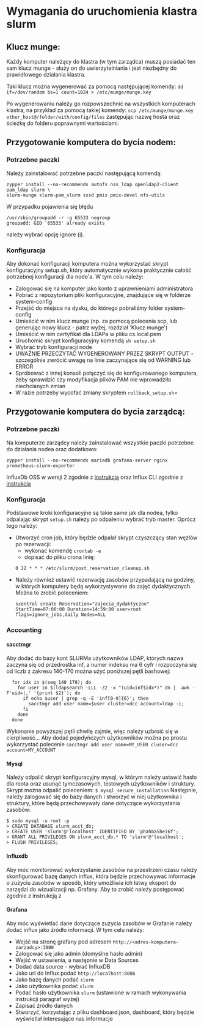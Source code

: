 # Wymagania do uruchomienia klastra slurm
  
## Klucz munge:
Każdy komputer należący do klastra (w tym zarządca) muszą posiadać ten sam klucz munge - służy on do uwierzytelniania i jest niezbędny do prawidłowego działania klastra.

Taki klucz można wygenerować za pomocą następującej komendy: ```dd if=/dev/random bs=1 count=1024 > /etc/munge/munge.key```

Po wygenerowaniu należy go rozpowszechnić na wszystkich komputerach klastra, na przykład za pomocą takiej komendy:  ```scp /etc/munge/munge.key other_host@/folder/with/config/files``` 
zastępując nazwę hosta oraz ścieżkę do folderu poprawnymi wartościami.
     
## Przygotowanie komputera do bycia nodem:
### Potrzebne paczki
Należy zainstalować potrzebne paczki następującą komendą:
```
zypper install --no-recommends autofs nss_ldap openldap2-client pam_ldap slurm \
slurm-munge slurm-pam_slurm sssd pmix pmix-devel nfs-utils
```
W przypadku pojawienia się błędu 
```
/usr/sbin/groupadd -r -g 65533 nogroup
groupadd: GID '65533' already exists
```
należy wybrać opcję ignore (i).
     
### Konfiguracja
Aby dokonać konfiguracji komputera można wykorzystać skrypt konfiguracyjny setup.sh, który automatycznie wykona praktycznie całość potrzebnej konfiguracji dla node'a.
W tym celu należy:
- Zalogować się na komputer jako konto z uprawnieniami administratora
- Pobrać z repozytorium pliki konfiguracyjne, znajdujące się w folderze system-config
- Przejść do miejsca na dysku, do którego pobraliśmy folder system-config
- Umieścić w nim klucz munge (np. za pomocą polecenia scp, lub generując nowy klucz - patrz wyżej, rozdział 'Klucz munge')
- Umieścić w nim certyfikat dla LDAPa w pliku cs.local.pem
- Uruchomić skrypt konfiguracyjny komendą ```sh setup.sh```
- Wybrać tryb konfiguracji node
- UWAŻNIE PRZECZYTAĆ WYGENEROWANY PRZEZ SKRYPT OUTPUT - szczególnie zwrócić uwagę na linie zaczynające się od WARNING lub ERROR
- Spróbować z innej konsoli połączyć się do konfigurowanego komputera, żeby sprawdzić czy modyfikacja plików PAM nie wprowadziła niechcianych zmian
- W razie potrzeby wycofać zmiany skryptem ```rollback_setup.sh```=

## Przygotowanie komputera do bycia zarządcą:
### Potrzebne paczki
Na komputerze zarządcy należy zainstalować wszystkie paczki potrzebne do działania nodea oraz dodatkowo:
```
zypper install --no-recommends mariadb grafana-server nginx prometheus-slurm-exporter
```
InfluxDb OSS w wersji 2 zgodnie z [instrukcją](https://docs.influxdata.com/influxdb/v2/install/?t=Linux)
oraz
Influx CLI zgodnie z [instrukcją](https://docs.influxdata.com/influxdb/v2/tools/influx-cli/?t=Linux)
     
### Konfiguracja
Podstawowe kroki konfiguracyjne są takie same jak dla nodea, tylko odpalając skrypt ```setup.sh``` należy po odpaleniu wybrać tryb master. Oprócz tego należy:
- Utworzyć cron job, który będzie odpalał skrypt czyszczący stan węzłów po rezerwacji:
  - wykonać komendę ```crontab -e```
  - dopisać do pliku crona linię:
  ```
  0 22 * * * /etc/slurm/post_reservation_cleanup.sh
  ```
- Należy również ustawić rezerwację zasobów przypadającą na godziny, w których komputery będą wykorzystywane do zajęć dydaktycznych. Można to zrobić poleceniem:
  ```
  scontrol create Reservation="zajecia_dydaktyczne" StartTime=07:00:00 Duration=14:59:00 user=root flags=ignore_jobs,daily Nodes=ALL
  ```

### Accounting
#### sacctmgr
Aby dodać do bazy kont SLURMa użytkowników LDAP, których nazwa zaczyna się od przedrostka inf, a numer indeksu ma 6 cyfr i rozpoczyna się od liczb z zakresu 140-170 można użyć poniższej pętli bashowej:
```
  for idx in $(seq 140 170); do
    for user in $(ldapsearch -LLL -ZZ -x "(uid=inf$idx*)" dn |  awk -F'uid=|,' '{print $2}'); do
      if echo $user | grep -q -E 'inf[0-9]{6}'; then
        sacctmgr add user name=$user cluster=dcc account=ldap -i;
      fi
    done
  done
```
Wykonanie powyższej pętli chwilę zajmie, więc należy uzbroić się w cierpliwość...
Aby dodać pojedyńczych użytkowników można po prostu wykorzystać polecenie ```sacctmgr add user name=MY_USER cluser=dcc account=MY_ACCOUNT```
#### Mysql
Należy odpalić skrypt konfiguracyjny mysql, w którym należy ustawić hasło dla roota oraz usunąć tymczasowych, testowych użytkowników i struktury.
Skrypt można odpalić poleceniem:
```$ mysql_secure_installation```
Następnie, należy zalogować się do bazy danych i stworzyć w niej użytkownika i struktury, które będą przechowywały dane dotyczące wykorzystania zasobów:
```
$ sudo mysql -u root -p
> CREATE DATABASE slurm_acct_db;
> CREATE USER 'slurm'@'localhost' IDENTIFIED BY 'phahbaShei6f';
> GRANT ALL PRIVILEGES ON slurm_acct_db.* TO 'slurm'@'localhost';
> FLUSH PRIVILEGES;
```

#### Influxdb
Aby móc monitorować wykorzystanie zasobów na przestrzeni czasu należy skonfigurować bazę danych influx, która będzie przechowywać informacje o zużyciu zasobów
w sposób, który umożliwia ich łatwy eksport do narzędzi do wizualizacji np. Grafany. Aby to zrobić należy postępować zgodnie z instrukcją z 

#### Grafana
Aby móc wyświetlać dane dotyczące zużycia zasobów w Grafanie należy dodać influx jako źródło informacji. W tym celu należy:
- Wejść na stronę grafany pod adresem ```http://<adres-komputera-zarzadcy>:3000```
- Zalogować się jako admin (domyślne hasło admin)
- Wejść w ustawienia, a następnie w Data Sources
- Dodać data source - wybrać InfluxDB
- Jako url do Influx podać ```http://localhost:8086```
- Jako bazę danych podać ```slurm```
- Jako użytkownika podać ```slurm```
- Podać hasło użytkownika ```slurm``` (ustawione w ramach wykonywania instrukcji paragraf wyżej)
- Zapisać źródło danych
- Stworzyć, korzystając z pliku dashboard.json, dashboard, który będzie wyświetlał interesujące nas informacje
